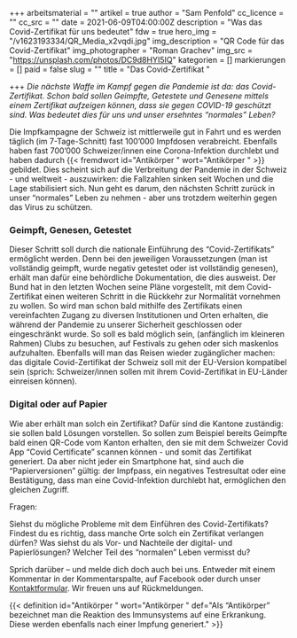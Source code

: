 +++
arbeitsmaterial = ""
artikel = true
author = "Sam Penfold"
cc_licence = ""
cc_src = ""
date = 2021-06-09T04:00:00Z
description = "Was das Covid-Zertifikat für uns bedeutet"
fdw = true
hero_img = "/v1623193334/QR_Media_x2vqdi.jpg"
img_description = "QR Code für das Covid-Zertifikat"
img_photographer = "Roman Grachev"
img_src = "https://unsplash.com/photos/DC9d8HYI5IQ"
kategorien = []
markierungen = []
paid = false
slug = ""
title = "Das Covid-Zertifikat "

+++
_Die nächste Waffe im Kampf gegen die Pandemie ist da: das Covid-Zertifikat. Schon bald sollen Geimpfte, Getestete und Genesene mittels einem Zertifikat aufzeigen können, dass sie gegen COVID-19 geschützt sind. Was bedeutet dies für uns und unser ersehntes “normales” Leben?_

Die Impfkampagne der Schweiz ist mittlerweile gut in Fahrt und es werden täglich (im 7-Tage-Schnitt) fast 100’000 Impfdosen verabreicht. Ebenfalls haben fast 700’000 Schweizer/innen eine Corona-Infektion durchlebt und haben dadurch {{< fremdwort id="Antikörper " wort="Antikörper " >}} gebildet. Dies scheint sich auf die Verbreitung der Pandemie in der Schweiz - und weltweit - auszuwirken: die Fallzahlen sinken seit Wochen und die Lage stabilisiert sich. Nun geht es darum, den nächsten Schritt zurück in unser “normales” Leben zu nehmen - aber uns trotzdem weiterhin gegen das Virus zu schützen.

### Geimpft, Genesen, Getestet

Dieser Schritt soll durch die nationale Einführung des “Covid-Zertifikats” ermöglicht werden. Denn bei den jeweiligen Voraussetzungen (man ist vollständig geimpft, wurde negativ getestet oder ist vollständig genesen), erhält man dafür eine behördliche Dokumentation, die dies ausweist. Der Bund hat in den letzten Wochen seine Pläne vorgestellt, mit dem Covid-Zertifikat einen weiteren Schritt in die Rückkehr zur Normalität vornehmen zu wollen. So wird man schon bald mithilfe des Zertifikats einen vereinfachten Zugang zu diversen Institutionen und Orten erhalten, die während der Pandemie zu unserer Sicherheit geschlossen oder eingeschränkt wurde. So soll es bald möglich sein, (anfänglich im kleineren Rahmen) Clubs zu besuchen, auf Festivals zu gehen oder sich maskenlos aufzuhalten. Ebenfalls will man das Reisen wieder zugänglicher machen: das digitale Covid-Zertifikat der Schweiz soll mit der EU-Version kompatibel sein (sprich: Schweizer/innen sollen mit ihrem Covid-Zertifikat in EU-Länder einreisen können).

### Digital oder auf Papier

Wie aber erhält man solch ein Zertifikat? Dafür sind die Kantone zuständig: sie sollen bald Lösungen vorstellen. So sollen zum Beispiel bereits Geimpfte bald einen QR-Code vom Kanton erhalten, den sie mit dem Schweizer Covid App “Covid Certificate” scannen können - und somit das Zertifikat generiert. Da aber nicht jeder ein Smartphone hat, sind auch die “Papierversionen” gültig: der Impfpass, ein negatives Testresultat oder eine Bestätigung, dass man eine Covid-Infektion durchlebt hat, ermöglichen den gleichen Zugriff.

Fragen:   
  
Siehst du mögliche Probleme mit dem Einführen des Covid-Zertifikats? Findest du es richtig, dass manche Orte solch ein Zertifikat verlangen dürfen? Was siehst du als Vor- und Nachteile der digital- und Papierlösungen? Welcher Teil des “normalen” Leben vermisst du?

Sprich darüber – und melde dich doch auch bei uns. Entweder mit einem Kommentar in der Kommentarspalte, auf Facebook oder durch unser [Kontaktformular](https://www.chinderzytig.ch/kontakt/). Wir freuen uns auf Rückmeldungen.

{{< definition id="Antikörper " wort="Antikörper " def="Als “Antikörper” bezeichnet man die Reaktion des Immunsystems auf eine Erkrankung. Diese werden ebenfalls nach einer Impfung generiert." >}}